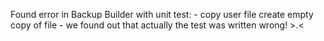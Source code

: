 Found error in Backup Builder with unit test:
	- copy user file create empty copy of file
	- we found out that actually the test was written wrong! >.<
	
